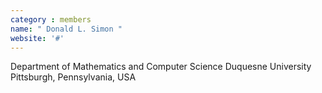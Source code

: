 ```yaml
---
category : members
name: " Donald L. Simon " 
website: '#'
---
```

Department of Mathematics and Computer Science
Duquesne University
Pittsburgh, Pennsylvania, USA

